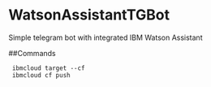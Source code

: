 # WatsonAssistantTGBot
Simple telegram bot with integrated IBM Watson Assistant

##Commands
```
 ibmcloud target --cf
 ibmcloud cf push
```
